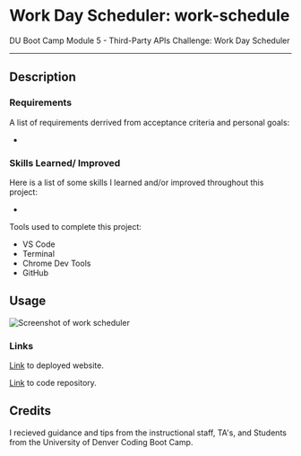 # Work Day Scheduler: work-schedule

DU Boot Camp Module 5 - Third-Party APIs Challenge: Work Day Scheduler

---

## Description

### Requirements

A list of requirements derrived from acceptance criteria and personal goals:

-

### Skills Learned/ Improved

Here is a list of some skills I learned and/or improved throughout this project:

-

Tools used to complete this project:

- VS Code
- Terminal
- Chrome Dev Tools
- GitHub

## Usage

![Screenshot of work scheduler]()

### Links

[Link](https://alverson98.github.io/work-schedule/) to deployed website.

[Link](https://github.com/alverson98/work-schedule) to code repository.

## Credits

I recieved guidance and tips from the instructional staff, TA's, and Students from the University of Denver Coding Boot Camp.

